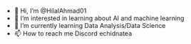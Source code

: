 - 👋 Hi, I’m @HilalAhmad01
- 👀 I’m interested in learning about AI and machine learning
- 🌱 I’m currently learning Data Analysis/Data Science
- 📫 How to reach me Discord echidnatea 

<!---
HilalAhmad01/HilalAhmad01 is a ✨ special ✨ repository because its `README.md` (this file) appears on your GitHub profile.
You can click the Preview link to take a look at your changes.
--->
